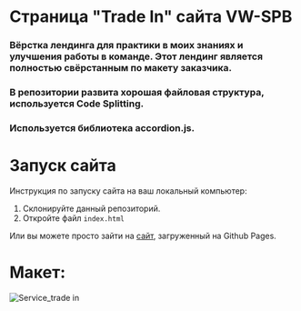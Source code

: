 # Страница "Trade In" сайта VW-SPB
### Вёрстка лендинга для практики в моих знаниях и улучшения работы в команде. Этот лендинг является полностью свёрстанным по макету заказчика. 
### В репозитории развита хорошая файловая структура, используется Code Splitting.
### Используется библиотека accordion.js.

# Запуск сайта
Инструкция по запуску сайта на ваш локальный компьютер:
   1. Склонируйте данный репозиторий.
   2. Откройте файл ```index.html```
   
Или вы можете просто зайти на [сайт](https://evgeniywis.github.io/VW-SPB-Service-trade-in/), загруженный на Github Pages.
# Макет:
![Service_trade in](https://github.com/KrisWis/VW-SPB-Service-trade-in/assets/94256853/832e4315-a201-433b-a55f-56f0c3644772)
